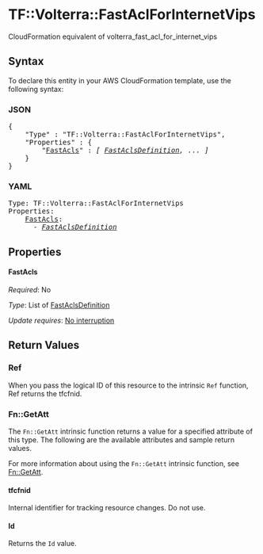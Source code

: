 # TF::Volterra::FastAclForInternetVips

CloudFormation equivalent of volterra_fast_acl_for_internet_vips

## Syntax

To declare this entity in your AWS CloudFormation template, use the following syntax:

### JSON

<pre>
{
    "Type" : "TF::Volterra::FastAclForInternetVips",
    "Properties" : {
        "<a href="#fastacls" title="FastAcls">FastAcls</a>" : <i>[ <a href="fastaclsdefinition.md">FastAclsDefinition</a>, ... ]</i>
    }
}
</pre>

### YAML

<pre>
Type: TF::Volterra::FastAclForInternetVips
Properties:
    <a href="#fastacls" title="FastAcls">FastAcls</a>: <i>
      - <a href="fastaclsdefinition.md">FastAclsDefinition</a></i>
</pre>

## Properties

#### FastAcls

_Required_: No

_Type_: List of <a href="fastaclsdefinition.md">FastAclsDefinition</a>

_Update requires_: [No interruption](https://docs.aws.amazon.com/AWSCloudFormation/latest/UserGuide/using-cfn-updating-stacks-update-behaviors.html#update-no-interrupt)

## Return Values

### Ref

When you pass the logical ID of this resource to the intrinsic `Ref` function, Ref returns the tfcfnid.

### Fn::GetAtt

The `Fn::GetAtt` intrinsic function returns a value for a specified attribute of this type. The following are the available attributes and sample return values.

For more information about using the `Fn::GetAtt` intrinsic function, see [Fn::GetAtt](https://docs.aws.amazon.com/AWSCloudFormation/latest/UserGuide/intrinsic-function-reference-getatt.html).

#### tfcfnid

Internal identifier for tracking resource changes. Do not use.

#### Id

Returns the <code>Id</code> value.

